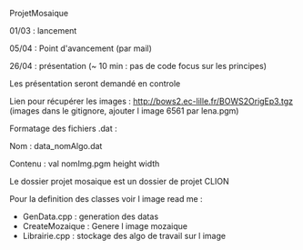 ProjetMosaique

01/03 : lancement

05/04 : Point d'avancement (par mail)

26/04 : présentation (~ 10 min : pas de code focus sur les principes)

Les présentation seront demandé en controle


Lien pour récupérer les images : http://bows2.ec-lille.fr/BOWS2OrigEp3.tgz
(images dans le gitignore, ajouter l image 6561 par lena.pgm)


Formatage des fichiers .dat :

Nom : data_nomAlgo.dat

Contenu : val nomImg.pgm height width 

Le dossier projet mosaique est un dossier de projet CLION

Pour la definition des classes voir l image read me :

 - GenData.cpp : generation des datas
 - CreateMozaique : Genere l image mozaique
 - Librairie.cpp : stockage des algo de travail sur l image
